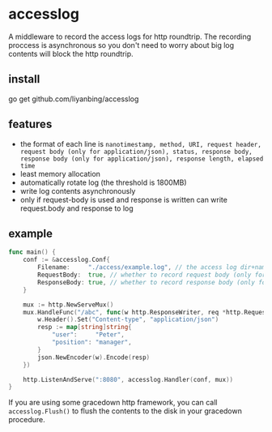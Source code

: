 # accesslog
A middleware to record the access logs for http roundtrip. The recording proccess is asynchronous so you don't need to worry about big log contents will block the http roundtrip.

## install 
go get github.com/liyanbing/accesslog

## features
* the format of each line is `nanotimestamp, method, URI, request header, request body (only for application/json), status, response body, response body (only for application/json), response length, elapsed time`
* least memory allocation
* automatically rotate log (the threshold is 1800MB)
* write log contents asynchronously
* only if request-body is used and response is written can write request.body and response to log

## example

```go
func main() {
	conf := &accesslog.Conf{
		Filename:     "./access/example.log", // the access log dir+name, dir will be generated if it doesn't exist
		RequestBody:  true, // whether to record request body (only for application/json)
		ResponseBody: true, // whether to record response body (only for application/json)
	}

	mux := http.NewServeMux()
	mux.HandleFunc("/abc", func(w http.ResponseWriter, req *http.Request) {
		w.Header().Set("Content-type", "application/json")
		resp := map[string]string{
			"user":     "Peter",
			"position": "manager",
		}
		json.NewEncoder(w).Encode(resp)
	})

	http.ListenAndServe(":8080", accesslog.Handler(conf, mux))
}
```

If you are using some gracedown http framework, you can call `accesslog.Flush()` to flush the contents to the disk in your gracedown procedure.

